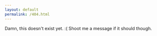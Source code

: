 ```yaml
---
layout: default
permalink: /404.html
---
```


Damn, this doesn't exist yet. :( Shoot me a message if it should though.
